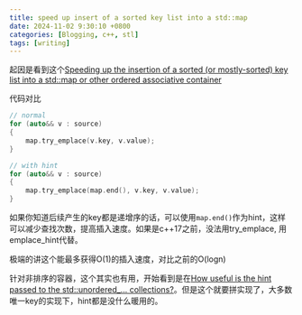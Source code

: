 ```yaml
---
title: speed up insert of a sorted key list into a std::map
date: 2024-11-02 9:30:10 +0800
categories: [Blogging, c++, stl]
tags: [writing]
---
```


起因是看到这个[Speeding up the insertion of a sorted (or mostly-sorted) key list into a std::map or other ordered associative container](https://devblogs.microsoft.com/oldnewthing/20230522-00/?p=108226)

代码对比

```cpp
// normal
for (auto&& v : source)
{
    map.try_emplace(v.key, v.value);
}

// with hint
for (auto&& v : source)
{
    map.try_emplace(map.end(), v.key, v.value);
}
```

如果你知道后续产生的key都是递增序的话，可以使用`map.end()`作为hint，这样可以减少查找次数，提高插入速度。如果是c++17之前，没法用try_emplace, 用emplace_hint代替。

极端的讲这个能最多获得O(1)的插入速度，对比之前的O(logn)

针对非排序的容器，这个其实也有用，开始看到是在[How useful is the hint passed to the std::unordered_… collections?](https://devblogs.microsoft.com/oldnewthing/20241028-00/?p=110428)。但是这个就要拼实现了，大多数唯一key的实现下，hint都是没什么暖用的。
